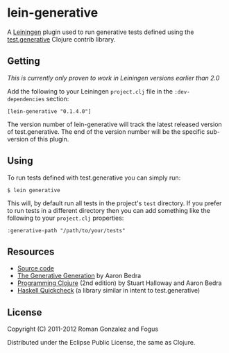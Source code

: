 # lein-generative

A [Leiningen](https://github.com/technomancy/leiningen) plugin used to run generative tests defined using the [test.generative](https://github.com/clojure/test.generative) Clojure contrib library.

## Getting

*This is currently only proven to work in Leiningen versions earlier than 2.0*

Add the following to your Leiningen `project.clj` file in the `:dev-dependencies` section:

    [lein-generative "0.1.4.0"]

The version number of lein-generative will track the latest released version of test.generative. The end of the version number will be the specific sub-version of this plugin.

## Using

To run tests defined with test.generative you can simply run:

    $ lein generative

This will, by default run all tests in the project's `test` directory. If you prefer to run tests in a different directory then you can add something like the following to your `project.clj` properties:

    :generative-path "/path/to/your/tests"

## Resources

* [Source code](http://github.com/fogus/lein-generative)
* [The Generative Generation](https://github.com/abedra/the-generative-generation) by Aaron Bedra
* [Programming Clojure](http://pragprog.com/book/shcloj/programming-clojure) (2nd edition) by Stuart Halloway and Aaron Bedra
* [Haskell Quickcheck](http://www.haskell.org/haskellwiki/Introduction_to_QuickCheck) (a library similar in intent to test.generative)

## License

Copyright (C) 2011-2012 Roman Gonzalez and Fogus

Distributed under the Eclipse Public License, the same as Clojure.
